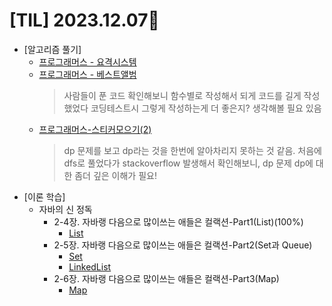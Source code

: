 # [TIL] 2023.12.07📒

* [알고리즘 풀기]
  * [프로그래머스 - 요격시스템](https://github.com/elephant97/PROGRAMMERS/blob/main/Java/Level%202/%EC%9A%94%EA%B2%A9%EC%8B%9C%EC%8A%A4%ED%85%9C.java)
  * [프로그래머스 - 베스트앨범](https://github.com/elephant97/PROGRAMMERS/blob/main/Java/Level%203/%EB%B2%A0%EC%8A%A4%ED%8A%B8%EC%95%A8%EB%B2%94.java)
    > 사람들이 푼 코드 확인해보니 함수별로 작성해서 되게 코드를 길게 작성했었다 코딩테스트시 그렇게 작성하는게 더 좋은지? 생각해볼 필요 있음
  * [프로그래머스-스티커모으기(2)](https://github.com/elephant97/PROGRAMMERS/blob/main/Java/Level%203/%EC%8A%A4%ED%8B%B0%EC%BB%A4%EB%AA%A8%EC%9C%BC%EA%B8%B0(2).java)
    > dp 문제를 보고 dp라는 것을 한번에 알아차리지 못하는 것 같음. 처음에 dfs로 풀었다가 stackoverflow 발생해서 확인해보니, dp 문제
    > dp에 대한 좀더 깊은 이해가 필요!
* [이론 학습]
  * 자바의 신 정독
    * 2-4장. 자바랭 다음으로 많이쓰는 애들은 컬랙션-Part1(List)(100%)
      * [List](../Study/JavaStudy/List.md)
    * 2-5장. 자바랭 다음으로 많이쓰는 애들은 컬랙션-Part2(Set과 Queue)
      * [Set](../Study/JavaStudy/Set.md)
      * [LinkedList](../Study/JavaStudy/LinkedList.md)
    * 2-6장. 자바랭 다음으로 많이쓰는 애들은 컬랙션-Part3(Map)
      * [Map](../Study/JavaStudy/Map.md)

